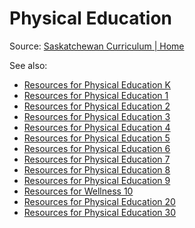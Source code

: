 # Physical Education

Source: [Saskatchewan Curriculum | Home](https://www.curriculum.gov.sk.ca/webapps/moe-curriculum-BBLEARN/Home?language=en)

See also:

* [Resources for Physical Education K](https://www.edonline.sk.ca/webapps/moe-curriculum-BBLEARN/FullResourceList?id=200)
* [Resources for Physical Education 1](https://www.edonline.sk.ca/webapps/moe-curriculum-BBLEARN/FullResourceList?id=191)
* [Resources for Physical Education 2](https://www.edonline.sk.ca/webapps/moe-curriculum-BBLEARN/FullResourceList?id=192)
* [Resources for Physical Education 3](https://www.edonline.sk.ca/webapps/moe-curriculum-BBLEARN/FullResourceList?id=193)
* [Resources for Physical Education 4](https://www.edonline.sk.ca/webapps/moe-curriculum-BBLEARN/FullResourceList?id=194)
* [Resources for Physical Education 5](https://www.edonline.sk.ca/webapps/moe-curriculum-BBLEARN/FullResourceList?id=195)
* [Resources for Physical Education 6](https://www.edonline.sk.ca/webapps/moe-curriculum-BBLEARN/FullResourceList?id=196)
* [Resources for Physical Education 7](https://www.edonline.sk.ca/webapps/moe-curriculum-BBLEARN/FullResourceList?id=197)
* [Resources for Physical Education 8](https://www.edonline.sk.ca/webapps/moe-curriculum-BBLEARN/FullResourceList?id=198)
* [Resources for Physical Education 9](https://www.edonline.sk.ca/webapps/moe-curriculum-BBLEARN/FullResourceList?id=199)
* [Resources for Wellness 10](https://www.edonline.sk.ca/webapps/moe-curriculum-BBLEARN/FullResourceList?id=201)
* [Resources for Physical Education 20](https://www.edonline.sk.ca/webapps/moe-curriculum-BBLEARN/FullResourceList?id=453)
* [Resources for Physical Education 30](https://www.edonline.sk.ca/webapps/moe-curriculum-BBLEARN/FullResourceList?id=454)
